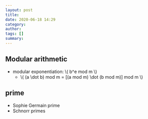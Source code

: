 ```yaml
---
layout: post
title: 
date: 2020-06-18 14:29
category: 
author: 
tags: []
summary: 
---
```


## Modular arithmetic

* modular exponentiation: \\( b^e mod m \\)
  * \\( (a \dot b) mod m = [(a mod m) \dot (b mod m)] mod m \\)

## prime

* Sophie Germain prime
* Schnorr primes 
